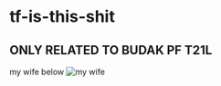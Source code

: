 # tf-is-this-shit

## ONLY RELATED TO BUDAK PF T21L

my wife below
![my wife](https://imgur.com/yEnxXyt)
